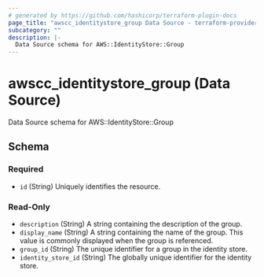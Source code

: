 ```yaml
---
# generated by https://github.com/hashicorp/terraform-plugin-docs
page_title: "awscc_identitystore_group Data Source - terraform-provider-awscc"
subcategory: ""
description: |-
  Data Source schema for AWS::IdentityStore::Group
---
```


# awscc_identitystore_group (Data Source)

Data Source schema for AWS::IdentityStore::Group



<!-- schema generated by tfplugindocs -->
## Schema

### Required

- `id` (String) Uniquely identifies the resource.

### Read-Only

- `description` (String) A string containing the description of the group.
- `display_name` (String) A string containing the name of the group. This value is commonly displayed when the group is referenced.
- `group_id` (String) The unique identifier for a group in the identity store.
- `identity_store_id` (String) The globally unique identifier for the identity store.



